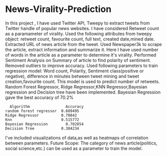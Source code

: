 # News-Virality-Prediction

In this project , I have used Twitter API, Tweepy to extract tweets from Twitter handle of popular news websites.
I have considered Retweet count as a paramameter of virality.
Used the following attributes from tweepy object: retweet count, favourite count, full text, created date,mined date.
Extracted URL of news article from the tweet. Used Newspaper3k to scrape the article, extract information and summarize it.
Here I have used number of words in the article as a parameter to determine it's virality.
Performed Sentiment Analysis on Summary of article to find polarity of sentiment. Removed outliers to improve accuracy.
Used following parameters to train regression model: Word count, Polarity, Sentiment class(positive or negative), difference in minutes between tweet mining and tweet creation,favourite count.
This model is used to predict number of retweets.  Random Forest Regressor, Ridge Regressor,KNN Regressor,Bayesian regression and Decision tree have been implemented. Bayesian Regression gave the best accuracy of 70.2%
 	    
	  Algorithm                Accuracy
    random forest regressor  0.689495
   	Ridge Regressor          0.70042
    Knn                      0.515772
    Bayesian Regression 	   0.702854
    Decision Tree 	         0.384234

I've included visualizations of data,as well as heatmaps of correlation between parameters.
Future Scope: The category of news article(politics, social science,etc.) can be used as a parameter to train the model.
